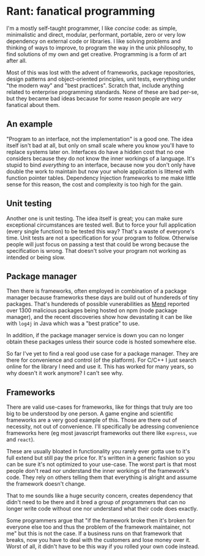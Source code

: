 # Rant: fanatical programming

I'm a mostly self-taught programmer, I like _concise_ code: as simple,
minimalistic and direct, modular, performant, portable, zero or very low
dependency on external code or libraries. I like solving problems and thinking
of ways to improve, to program the way in the unix philosophy, to find
solutions of my own and get creative. Programming is a form of art after all.

Most of this was lost with the advent of frameworks, package repositories,
design patterns and object-oriented principles, unit tests, everything under
"the modern way" and "best practices". Scratch that, include anything related
to enterprise programming standards. None of these are bad per-se, but they
became bad ideas because for some reason people are _very_ fanatical about
them.

## An example

"Program to an interface, not the implementation" is a good one. The idea
itself isn't bad at all, but only on small scale where you know you'll have to
replace systems later on. Interfaces do have a hidden cost that no one
considers because they do not know the inner workings of a language. It's
stupid to bind _everything_ to an interface, because now you don't only have
double the work to maintain but now your whole application is littered with
function pointer tables. Dependency Injection frameworks to me make little
sense for this reason, the cost and complexity is too high for the gain.

## Unit testing

Another one is unit testing. The idea itself is great; you can make sure
exceptional circumstances are tested well. But to force your full application
(every single function) to be tested this way? That's a waste of everyone's
time. Unit tests are not a specification for your program to follow. Otherwise
people will just focus on passing a test that could be wrong because the
specification is wrong. That doesn't solve your program not working as
intended or being slow.

## Package manager

Then there is frameworks, often employed in combination of a package manager
because frameworks these days are build out of hundereds of tiny packages.
That's hundereds of possible vunerabilities as [Mend](https://www.mend.io/)
reported over 1300 malicious packages being hosted on npm (node package
manager), and the recent discoveries show how devastating it can be like with
`log4j` in Java which was a "best pratice" to use.

In addition, if the package manager service is down you can no longer obtain
these packages unless their source code is hosted somewhere else. 

So far I've yet to find a real good use case for a package manager. They are
there for convenience and control (of the platform). For C/C++ I just search
online for the library I need and use it. This has worked for many years, so
why doesn't it work anymore? I can't see why.

## Frameworks

There are valid use-cases for frameworks, like for things that truly are too
big to be understood by one person. A game engine and scientific frameworks are
a very good example of this. Those are there out of necessity, not out of
convenience. I'll specifically be adressing convenience frameworks here (eg most
javascript frameworks out there like `express`, `vue` and `react`).

These are usually bloated in functionality you rarely ever gotta use to it's
full extend but still pay the price for. It's written in a generic fashion so
you can be sure it's not optimized to your use-case. The worst part is that
most people don't read nor understand the inner workings of the framework's
code. They rely on others telling them that everything is alright and assume
the framework doesn't change.

That to me sounds like a huge security concern, creates dependency that didn't
need to be there and it bred a group of programmers that can no longer write
code without one nor understand what their code does exactly.

Some programmers argue that "if the framework broke then it's broken for
everyone else too and thus the problem of the framework maintainer, not me" but
this is not the case. If a business runs on that framework that breaks, now you
have to deal with the customers and lose money over it. Worst of all, it didn't
have to be this way if you rolled your own code instead.